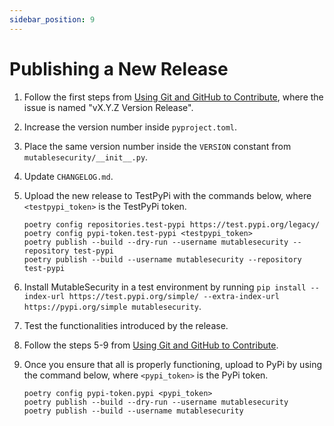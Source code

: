 ```yaml
---
sidebar_position: 9
---
```


# Publishing a New Release

1. Follow the first steps from [Using Git and GitHub to Contribute](using-git-and-github-to-contribute.md), where the issue is named "vX.Y.Z Version Release".
2. Increase the version number inside `pyproject.toml`.
3. Place the same version number inside the `VERSION` constant from `mutablesecurity/__init__.py`.
4. Update `CHANGELOG.md`.
5. Upload the new release to TestPyPi with the commands below, where `<testpypi_token>` is the TestPyPi token.

    ```
    poetry config repositories.test-pypi https://test.pypi.org/legacy/
    poetry config pypi-token.test-pypi <testpypi_token>
    poetry publish --build --dry-run --username mutablesecurity --repository test-pypi
    poetry publish --build --username mutablesecurity --repository test-pypi
    ```

6. Install MutableSecurity in a test environment by running `pip install --index-url https://test.pypi.org/simple/ --extra-index-url https://pypi.org/simple mutablesecurity`.
7. Test the functionalities introduced by the release.
8. Follow the steps 5-9 from [Using Git and GitHub to Contribute](using-git-and-github-to-contribute.md).
9. Once you ensure that all is properly functioning, upload to PyPi by using the command below, where `<pypi_token>` is the PyPi token.

    ```
    poetry config pypi-token.pypi <pypi_token>
    poetry publish --build --dry-run --username mutablesecurity
    poetry publish --build --username mutablesecurity
    ```